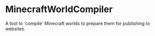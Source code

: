 # MinecraftWorldCompiler
A tool to 'compile' Minecraft worlds to prepare them for publishing to websites.
